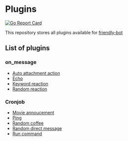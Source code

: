 # Plugins

[![Go Report Card](https://goreportcard.com/badge/github.com/friendly-bot/plugins)](https://goreportcard.com/report/github.com/friendly-bot/plugins)

This repository stores all plugins available for [friendly-bot](https://www.github.com/friendly-bot/friendly-bot)

## List of plugins

### on_message

* [Auto attachment action](auto_attachment_action/README.md)
* [Echo](echo/README.md)
* [Keyword reaction](keyword_reaction/README.md)
* [Random reaction](random_reaction/README.md)

### Cronjob

* [Movie annoucement](movie_announcement/README.md)
* [Ping](ping/README.md)
* [Random coffee](random_coffee/README.md)
* [Random direct message](random_direct_message/README.md)
* [Run command](run_command/README.md)

